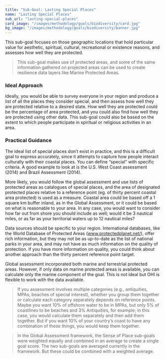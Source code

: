 ```yaml
---
title: "Sub-Goal: Lasting Special Places"
name: "Lasting Special Places"
sub_url: "lasting-special-places"
card_image: "/images/methodology/goals/biodiversity/card.jpg"
bg_image: "/images/methodology/goals/biodiversity/banner.jpg"
---
```


This sub-goal focuses on those geographic locations that hold particular value for aesthetic, spiritual, cultural, recreational or existence reasons, and assesses how well they are protected.

> This sub-goal makes use of protected areas, and some of the same information gathered on projected areas can be used to create resilience data layers like Marine Protected Areas.

### Ideal Approach

Ideally, you would be able to survey everyone in your region and produce a list of all the places they consider special, and then assess how well they are protected relative to a desired state. How well they are protected could be the percentage of area protected, and you could also find how well they are protected using other data. This sub-goal could also be based on the extent to which people participate in spiritual or religious activities in an area.

### Practical Guidance

The ideal list of special places don’t exist in practice, and this is a difficult goal to express accurately, since it attempts to capture how people interact culturally with their coastal places. You can define “special” with specific criteria. A good example to look at is the U.S. West Coast assessment (2014) and Brazil Assessment (2014).

More likely, you would follow the global assessment and use lists of protected areas as catalogues of special places, and the area of designated protected places relative to a reference point (eg. of thirty percent coastal area protected) is used as a measure. Coastal area could be based off a 1 square km buffer inland, as in the Global Assessment, or it could be based on what is reasonable to your area. In any case, you would want to consider how far out from shore you should include as well; would it be 3 nautical miles, or as far as your territorial waters up to 12 nautical miles?

Data sources should be specific to your region. International databases, like the World Database of Protected Areas (www.protectedplanet.net/), offer rich information, but they may not be as up-to-date as the list of national parks in your area, and may not have as much information on the quality of protection. If you have more information on quality, you could think about another approach than the thirty percent reference point target.

Global assessment incorporated both marine and terrestrial protected areas. However, if only data on marine protected areas is available, you can calculate only the marine component of the goal. This is not ideal but OHI is flexible to work with the data available.

> If you assessment involves multiple categories (e.g., antiquities, MPAs, beaches of special interest), whether you group them together or calculate each category separately depends on reference points. Maybe you want 10% of offshore water to be in MPAs, but only 5% of coastlines to be beaches and 3% Antiquities, for example; in this case, you would calculate them separately and then add them together. But if you want 10% of your country’s coast to have any combination of these things, you would keep them together.

> In the Global Assessment framework, the Sense of Place sub-goals were weighted equally and combined in an average to create a single goal score. The two sub-goals are averaged currently in the framework. But these could be combined with a weighted average.

